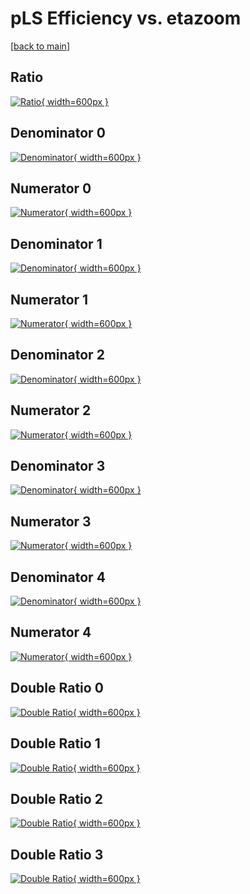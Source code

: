 # pLS Efficiency vs. etazoom

[[back to main](./)]



## Ratio

[![Ratio](../mtv/var/pLS_vtr_13_-1_eff_etazoom.png){ width=600px }](../mtv/var/pLS_vtr_13_-1_eff_etazoom.pdf)

## Denominator 0

[![Denominator](../mtv/den/pLS_vtr_13_-1_eff_etazoom_den0.png){ width=600px }](../mtv/den/pLS_vtr_13_-1_eff_etazoom_den0.pdf)

## Numerator 0

[![Numerator](../mtv/num/pLS_vtr_13_-1_eff_etazoom_num0.png){ width=600px }](../mtv/num/pLS_vtr_13_-1_eff_etazoom_num0.pdf)

## Denominator 1

[![Denominator](../mtv/den/pLS_vtr_13_-1_eff_etazoom_den1.png){ width=600px }](../mtv/den/pLS_vtr_13_-1_eff_etazoom_den1.pdf)

## Numerator 1

[![Numerator](../mtv/num/pLS_vtr_13_-1_eff_etazoom_num1.png){ width=600px }](../mtv/num/pLS_vtr_13_-1_eff_etazoom_num1.pdf)

## Denominator 2

[![Denominator](../mtv/den/pLS_vtr_13_-1_eff_etazoom_den2.png){ width=600px }](../mtv/den/pLS_vtr_13_-1_eff_etazoom_den2.pdf)

## Numerator 2

[![Numerator](../mtv/num/pLS_vtr_13_-1_eff_etazoom_num2.png){ width=600px }](../mtv/num/pLS_vtr_13_-1_eff_etazoom_num2.pdf)

## Denominator 3

[![Denominator](../mtv/den/pLS_vtr_13_-1_eff_etazoom_den3.png){ width=600px }](../mtv/den/pLS_vtr_13_-1_eff_etazoom_den3.pdf)

## Numerator 3

[![Numerator](../mtv/num/pLS_vtr_13_-1_eff_etazoom_num3.png){ width=600px }](../mtv/num/pLS_vtr_13_-1_eff_etazoom_num3.pdf)

## Denominator 4

[![Denominator](../mtv/den/pLS_vtr_13_-1_eff_etazoom_den4.png){ width=600px }](../mtv/den/pLS_vtr_13_-1_eff_etazoom_den4.pdf)

## Numerator 4

[![Numerator](../mtv/num/pLS_vtr_13_-1_eff_etazoom_num4.png){ width=600px }](../mtv/num/pLS_vtr_13_-1_eff_etazoom_num4.pdf)

## Double Ratio 0

[![Double Ratio](../mtv/ratio/pLS_vtr_13_-1_eff_etazoom_ratio0.png){ width=600px }](../mtv/ratio/pLS_vtr_13_-1_eff_etazoom_ratio0.pdf)

## Double Ratio 1

[![Double Ratio](../mtv/ratio/pLS_vtr_13_-1_eff_etazoom_ratio1.png){ width=600px }](../mtv/ratio/pLS_vtr_13_-1_eff_etazoom_ratio1.pdf)

## Double Ratio 2

[![Double Ratio](../mtv/ratio/pLS_vtr_13_-1_eff_etazoom_ratio2.png){ width=600px }](../mtv/ratio/pLS_vtr_13_-1_eff_etazoom_ratio2.pdf)

## Double Ratio 3

[![Double Ratio](../mtv/ratio/pLS_vtr_13_-1_eff_etazoom_ratio3.png){ width=600px }](../mtv/ratio/pLS_vtr_13_-1_eff_etazoom_ratio3.pdf)

